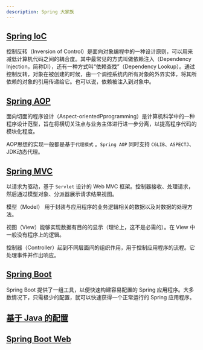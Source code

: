 ```yaml
---
description: Spring 大家族
---
```


## [Spring IoC](spring-ioc.md)

控制反转（Inversion of Control）是面向对象编程中的一种设计原则，可以用来减低计算机代码之间的耦合度。其中最常见的方式叫做依赖注入（Dependency Injection，简称DI），还有一种方式叫“依赖查找”（Dependency Lookup）。通过控制反转，对象在被创建的时候，由一个调控系统内所有对象的外界实体，将其所依赖的对象的引用传递给它。也可以说，依赖被注入到对象中。

## [Spring AOP](spring-aop.md)

面向切面的程序设计（Aspect-orientedPprogramming）是计算机科学中的一种程序设计范型，旨在将横切关注点与业务主体进行进一步分离，以提高程序代码的模块化程度。

AOP思想的实现一般都是基于`代理模式` 。`Spring AOP` 同时支持 `CGLIB`、`ASPECTJ`、JDK动态代理。

## [Spring MVC](spring-mvc.md)

以请求为驱动，基于 `Servlet` 设计的 Web MVC 框架。控制器接收、处理请求，然后通过模型对象、分派器展示请求结果视图。

模型（Model） 用于封装与应用程序的业务逻辑相关的数据以及对数据的处理方法。

视图（View）能够实现数据有目的的显示（理论上，这不是必需的）。在 View 中一般没有程序上的逻辑。

控制器（Controller）起到不同层面间的组织作用，用于控制应用程序的流程。它处理事件并作出响应。

## [Spring Boot](spring-boot.md)

Spring Boot 提供了一组工具，以便快速构建容易配置的 Spring 应用程序。大多数情况下，只需极少的配置，就可以快速获得一个正常运行的 Spring 应用程序。

## [基于 Java 的配置](spring-java-config.md)

## [Spring Boot Web](spring-java-config.md)
